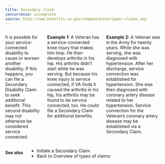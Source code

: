 ```yaml
---
title: Secondary claim
concurrence: incomplete
source: http://www.benefits.va.gov/compensation/types-claims.asp
---
```


<div class="main" role="main" markdown="0">
<div class="section one" markdown="0">
<div class="primary" markdown="0">
<div class="row" markdown="0">
<div class="small-12 columns" markdown="1">

It is possible for your service-connected disability to cause or worsen another disability.  If this happens, you can file a Secondary Disability Claim to seek additional benefit.  This second disability may not otherwise be considered service connected.

**Example 1:**
A Veteran has a service-connected knee injury that makes him limp. He then develops arthritis in his hip. His arthritis didn’t start while he was serving. But because his knee injury is service connected, if VA finds it caused the arthritis in his hip, his arthritis may be found to be service connected, too. He could file a Secondary Claim for additional benefits.

**Example 2:**
A Veteran was in the Army for twenty years. While she was serving, she was diagnosed with hypertension. After her discharge, service connection was established for hypertension. She was then diagnosed with coronary artery disease related to her hypertension. Service connection for the Veteran’s coronary artery disease may be established via a Secondary Claim.


</div>
</div>
</div>
</div>

<div class="section secondary" markdown="0">
<div class="row" markdown="0">
<div class="small-12 columns" markdown="1">

#### See also

- Initiate a Secondary Claim
- Back to Overview of types of claims

</div>
</div>
</div>


</div>
